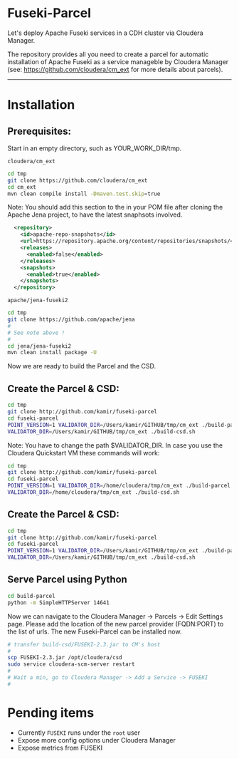 # Fuseki-Parcel
Let's deploy Apache Fuseki services in a CDH cluster via Cloudera Manager.

The repository provides all you need to create a parcel for automatic installation of Apache Fuseki as a service manageble by Cloudera Manager (see: https://github.com/cloudera/cm_ext for more details about parcels).


---------------

# Installation 
## Prerequisites: 

Start in an empty directory, such as YOUR_WORK_DIR/tmp.

`cloudera/cm_ext`
```sh
cd tmp
git clone https://github.com/cloudera/cm_ext
cd cm_ext
mvn clean compile install -Dmaven.test.skip=true
```

Note: You should add this section to the <repoisitories/> in your POM file after cloning 
the Apache Jena project, to have the latest snaphsots involved.

```xml
  <repository>
    <id>apache-repo-snapshots</id>
    <url>https://repository.apache.org/content/repositories/snapshots/</url>
    <releases>
      <enabled>false</enabled>
    </releases>
    <snapshots>
      <enabled>true</enabled>
    </snapshots>
  </repository>
```

`apache/jena-fuseki2`
```sh
cd tmp
git clone https://github.com/apache/jena
#
# See note above !
#
cd jena/jena-fuseki2
mvn clean install package -U
```

Now we are ready to build the Parcel and the CSD.

## Create the Parcel & CSD:
```sh
cd tmp
git clone http://github.com/kamir/fuseki-parcel
cd fuseki-parcel
POINT_VERSION=1 VALIDATOR_DIR=/Users/kamir/GITHUB/tmp/cm_ext ./build-parcel.sh ./../jena/jena-fuseki2/jena-fuseki-server/target/jena-fuseki-server-2.4.0-SNAPSHOT.jar
VALIDATOR_DIR=/Users/kamir/GITHUB/tmp/cm_ext ./build-csd.sh
```
Note: You have to change the path $VALIDATOR_DIR. In case you use the Cloudera Quickstart VM
these commands will work:
```sh
cd tmp
git clone http://github.com/kamir/fuseki-parcel
cd fuseki-parcel
POINT_VERSION=1 VALIDATOR_DIR=/home/cloudera/tmp/cm_ext ./build-parcel.sh ./../jena/jena-fuseki2/jena-fuseki-server/target/jena-fuseki-server-2.4.0-SNAPSHOT.jar
VALIDATOR_DIR=/home/cloudera/tmp/cm_ext ./build-csd.sh
```


## Create the Parcel & CSD:
```sh
cd tmp
git clone http://github.com/kamir/fuseki-parcel
cd fuseki-parcel
POINT_VERSION=1 VALIDATOR_DIR=/Users/kamir/GITHUB/tmp/cm_ext ./build-parcel.sh ./../jena/jena-fuseki2/jena-fuseki-server/target/jena-fuseki-server-2.4.0-SNAPSHOT.jar
VALIDATOR_DIR=/Users/kamir/GITHUB/tmp/cm_ext ./build-csd.sh
```


## Serve Parcel using Python
```sh
cd build-parcel
python -m SimpleHTTPServer 14641
```

Now we can navigate to the Cloudera Manager -> Parcels -> Edit Settings page. Please add 
the location of the new parcel provider (FQDN:PORT) to the list of urls. The new Fuseki-Parcel can be installed now. 

```sh
# transfer build-csd/FUSEKI-2.3.jar to CM's host
#
scp FUSEKI-2.3.jar /opt/cloudera/csd
sudo service cloudera-scm-server restart
#
# Wait a min, go to Cloudera Manager -> Add a Service -> FUSEKI
#
```

# Pending items
- Currently `FUSEKI` runs under the `root` user
- Expose more config options under Cloudera Manager
- Expose metrics from FUSEKI

